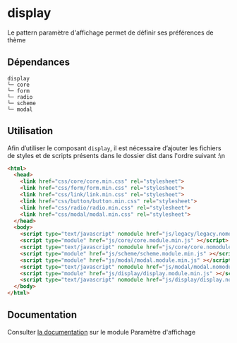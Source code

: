 # display

Le pattern paramètre d'affichage permet de définir ses préférences de thème

## Dépendances
```shell
display
└─ core
└─ form
└─ radio
└─ scheme
└─ modal
```

## Utilisation
Afin d’utiliser le composant `display`, il est nécessaire d’ajouter les fichiers de styles et de scripts présents dans le dossier dist dans l'ordre suivant :\n
```html
<html>
  <head>
    <link href="css/core/core.min.css" rel="stylesheet">
    <link href="css/form/form.min.css" rel="stylesheet">
    <link href="css/link/link.min.css" rel="stylesheet">
    <link href="css/button/button.min.css" rel="stylesheet">
    <link href="css/radio/radio.min.css" rel="stylesheet">
    <link href="css/modal/modal.min.css" rel="stylesheet">
  </head>
  <body>
    <script type="text/javascript" nomodule href="js/legacy/legacy.nomodule.min.js" ></script>
    <script type="module" href="js/core/core.module.min.js" ></script>
    <script type="text/javascript" nomodule href="js/core/core.nomodule.min.js" ></script>
    <script type="module" href="js/scheme/scheme.module.min.js" ></script>
    <script type="module" href="js/modal/modal.module.min.js" ></script>
    <script type="text/javascript" nomodule href="js/modal/modal.nomodule.min.js" ></script>
    <script type="module" href="js/display/display.module.min.js" ></script>
    <script type="text/javascript" nomodule href="js/display/display.nomodule.min.js" ></script>
  </body>
</html>
```

## Documentation

Consulter [la documentation](https://www.systeme-de-design.gouv.fr/elements-d-interface/composants/parametre-d-affichage) sur le module Paramètre d'affichage

